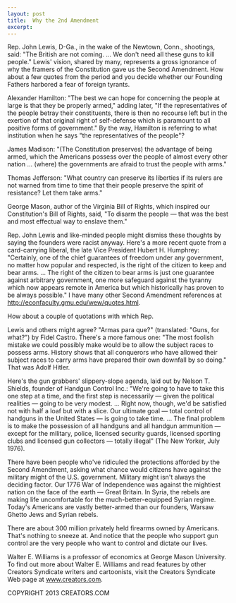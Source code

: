 ```yaml
---
layout: post
title:  Why the 2nd Amendment
excerpt:
---
```


Rep. John Lewis, D-Ga., in the wake of the Newtown, Conn., shootings, said: "The British are not coming. ... We don't need all these guns to kill people." Lewis' vision, shared by many, represents a gross ignorance of why the framers of the Constitution gave us the Second Amendment. How about a few quotes from the period and you decide whether our Founding Fathers harbored a fear of foreign tyrants.

Alexander Hamilton: "The best we can hope for concerning the people at large is that they be properly armed," adding later, "If the representatives of the people betray their constituents, there is then no recourse left but in the exertion of that original right of self-defense which is paramount to all positive forms of government." By the way, Hamilton is referring to what institution when he says "the representatives of the people"?

James Madison: "(The Constitution preserves) the advantage of being armed, which the Americans possess over the people of almost every other nation ... (where) the governments are afraid to trust the people with arms."

Thomas Jefferson: "What country can preserve its liberties if its rulers are not warned from time to time that their people preserve the spirit of resistance? Let them take arms."

George Mason, author of the Virginia Bill of Rights, which inspired our Constitution's Bill of Rights, said, "To disarm the people — that was the best and most effectual way to enslave them."

Rep. John Lewis and like-minded people might dismiss these thoughts by saying the founders were racist anyway. Here's a more recent quote from a card-carrying liberal, the late Vice President Hubert H. Humphrey: "Certainly, one of the chief guarantees of freedom under any government, no matter how popular and respected, is the right of the citizen to keep and bear arms. ... The right of the citizen to bear arms is just one guarantee against arbitrary government, one more safeguard against the tyranny which now appears remote in America but which historically has proven to be always possible." I have many other Second Amendment references at http://econfaculty.gmu.edu/wew/quotes.html.

How about a couple of quotations with which Rep.

 Lewis and others might agree? "Armas para que?" (translated: "Guns, for what?") by Fidel Castro. There's a more famous one: "The most foolish mistake we could possibly make would be to allow the subject races to possess arms. History shows that all conquerors who have allowed their subject races to carry arms have prepared their own downfall by so doing." That was Adolf Hitler.

Here's the gun grabbers' slippery-slope agenda, laid out by Nelson T. Shields, founder of Handgun Control Inc.: "We're going to have to take this one step at a time, and the first step is necessarily — given the political realities — going to be very modest. ... Right now, though, we'd be satisfied not with half a loaf but with a slice. Our ultimate goal — total control of handguns in the United States — is going to take time. ... The final problem is to make the possession of all handguns and all handgun ammunition — except for the military, police, licensed security guards, licensed sporting clubs and licensed gun collectors — totally illegal" (The New Yorker, July 1976).

There have been people who've ridiculed the protections afforded by the Second Amendment, asking what chance would citizens have against the military might of the U.S. government. Military might isn't always the deciding factor. Our 1776 War of Independence was against the mightiest nation on the face of the earth — Great Britain. In Syria, the rebels are making life uncomfortable for the much-better-equipped Syrian regime. Today's Americans are vastly better-armed than our founders, Warsaw Ghetto Jews and Syrian rebels.

There are about 300 million privately held firearms owned by Americans. That's nothing to sneeze at. And notice that the people who support gun control are the very people who want to control and dictate our lives.

Walter E. Williams is a professor of economics at George Mason University. To find out more about Walter E. Williams and read features by other Creators Syndicate writers and cartoonists, visit the Creators Syndicate Web page at www.creators.com.

COPYRIGHT 2013 CREATORS.COM
